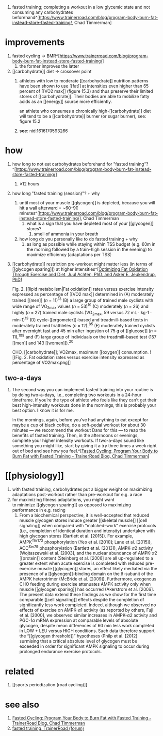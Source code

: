 1. fasted training; completing a workout in a low glycemic state and not consuming any carbohydrates beforehand^[https://www.trainerroad.com/blog/program-body-burn-fat-instead-store-fasted-training/, Chad Timmerman]

# improvements
1. fasted cycling → BMR^[https://www.trainerroad.com/blog/program-body-burn-fat-instead-store-fasted-training/]
	1. the former improves the latter
2. [[carbohydrate]] diet → crossover point
	1. athletes with low to moderate [[carbohydrate]] nutrition patterns have been shown to use [[fat]] at intensities even higher than 65 percent of [[VO2 max]] (figure 15.3) and thus preserve their limited stores of [[carbohydrate]]. Their bodies are able to mobilize fatty acids as an [[energy]] source more efficiently.

		an athlete who consumes a chronically high-[[carbohydrate]] diet will tend to be a [[carbohydrate]] burner (or sugar burner), see: figure 15.2
	1. **see**: nid:1616170593266

# how
1. how long to not eat carbohydrates beforehand for "fasted training"?^[https://www.trainerroad.com/blog/program-body-burn-fat-instead-store-fasted-training/]
	1. ≥12 hours
2. how long "fasted training (session)"? + why
	1. until most of your muscle [[glycogen]] is depleted, because you will hit a wall afterward = ~60–90 minutes^[https://www.trainerroad.com/blog/program-body-burn-fat-instead-store-fasted-training/], Chad Timmerman
		1. what is a sign that you have depleted most of your [[glycogen]] stores?
			1. smell of ammonia in your breath
	2. how long do you personally like to do fasted training + why
		1. as long as possible while staying within TSS budget (e.g. 60m in the morning followed by a train-high session in the evening) to maximize efficiency (adaptations per TSS)
3. [[carbohydrate]] restriction pre-workout might matter less (in terms of [[glycogen sparing]]) at higher intensities^[[Optimizing Fat Oxidation Through Exercise and Diet, Juul Achten, PhD, and Asker E. Jeukendrup, PhD](https://pubmed.ncbi.nlm.nih.gov/15212756/)]
   
   Fig. 2. [[lipid metabolism|Fat oxidation]] rates versus exercise intensity expressed as percentage of [[VO2 max]] determined in (A) moderately trained [[men]] (_n_ = 11)<sup>18</sup> (B) a large group of trained male cyclists with wide range of VO<sub>2max</sub> values (_n_ = 53)<sup>19</sup> (C) moderately (_n_ = 26) and highly (_n_ = 27) trained male cyclists (VO<sub>2max</sub>, 59 versus 72 mL · kg-1 · min-1)<sup>19</sup> (D) cycle-[[ergometer]]-based and treadmill-based tests in moderately trained triathletes (_n_ = 12),<sup>85</sup> (E) moderately trained cyclists after overnight fast and 45 min after ingestion of 75 g of [[glucose]] (_n_ = 11),<sup>108</sup> and (F) large group of individuals on the treadmill-based test (157 [[men]] and 143 [[women]]).<sup>20</sup>
   
   CHO, [[carbohydrate]];
   VO2max, maximum [[oxygen]] consumption.
   ![[Fig. 2. Fat oxidation rates versus exercise intensity expressed as percentage of VO2max.png]]
## two-a-days
1. The second way you can implement fasted training into your routine is by doing two-a-days, i.e., completing two workouts in a 24-hour timeframe. If you’re the type of athlete who feels like they can’t get their best high-intensity workouts done in the mornings, this is probably your best option. I know it is for me.
   
   In the mornings, again, before you’ve had anything to eat except for maybe a cup of black coffee, do a soft-pedal workout for about 30 minutes — we recommend the workout Dans for this — to reap the benefits of fasted training. Then, in the afternoons or evenings, complete your higher intensity workouts. If two-a-days sound like something you might like, start by giving it a try three times a week right out of bed and see how you feel.^[[Fasted Cycling: Program Your Body to Burn Fat with Fasted Training - TrainerRoad Blog, Chad Timmerman](https://www.trainerroad.com/blog/program-body-burn-fat-instead-store-fasted-training/)]

# [[physiology]]
1. with fasted training, carbohydrates put a bigger weight on maximizing adaptations post-workout rather than pre-workout for e.g. a race
2. for maximizing fitness adaptations, you might want to minimize [[glycogen sparing]] as opposed to maximizing performance in e.g. racing
	1. From a biochemical perspective, it is well-accepted that reduced muscle glycogen stores induce greater [[skeletal muscle]] [[cell signaling]] when compared with “matched-work” exercise protocols (i.e., completion of identical duration and intensity) undertaken with high glycogen stores (Bartlett et al. [2015]). For example, AMPK<sup>Thr172</sup> phosphorylation (Yeo et al. [2010]; Lane et al. [2015]), ACC<sup>Ser79</sup> phosphorylation (Bartlett et al. [2013]), AMPK-*α*2 activity (Wojtaszewski et al. [2003], and the nuclear abundance of AMPK-*α*2 [[protein]] content (Steinberg et al. [2006] are all up-regulated to a greater extent when acute exercise is completed with reduced pre-exercise muscle [[glycogen]] stores, an effect likely mediated via the presence of a [[glycogen]]-binding domain on the _β_-subunit of the AMPK heterotrimer (McBride et al. [2009]). Furthermore, exogenous CHO feeding during exercise attenuates AMPK activity only when muscle [[glycogen sparing]] has occurred (Akerstrom et al. [2006]. The present data extend these findings as we show for the first time comparable [[cell signaling]] effects despite the completion of significantly less work completed. Indeed, although we observed no effects of exercise on AMPK-*α*1 activity (as reported by others, Fuji et al. [2000], we observed similar increases in AMPK-*α*2 activity and PGC-1*α* mRNA expression at comparable levels of absolute glycogen, despite mean differences of 60 min less work completed in LOW + LEU versus HIGH conditions. Such data therefore support the “[[glycogen threshold]]” hypotheses (Philp et al. [2012] surmising that a critical absolute level of glycogen must be exceeded in order for significant AMPK signaling to occur during prolonged endurance exercise protocols.

# related
1. [[sports periodization (road cycling)]]

# see also
1. [Fasted Cycling: Program Your Body to Burn Fat with Fasted Training - TrainerRoad Blog, Chad Timmerman](https://www.trainerroad.com/blog/program-body-burn-fat-instead-store-fasted-training/)
2. [fasted training, TrainerRoad (forum)](https://www.trainerroad.com/forum/t/a-few-questions-about-fasting-rides-fasted-training/3629/2?u=lorenz_duremdes)